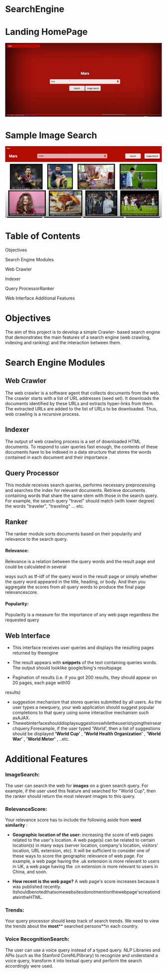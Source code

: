 # SearchEngine

# Landing HomePage
![HomePage](https://github.com/marwankefah/SearchEngine/blob/master/homePage.PNG)
# Sample Image Search
![ImageSearch](https://github.com/marwankefah/SearchEngine/blob/master/ImageSearch.PNG)
# Table of Contents

Objectives

Search Engine Modules

Web Crawler

Indexer

Query ProcessorRanker

Web Interface Additional Features

# Objectives

The aim of this project is to develop a simple Crawler- based search engine that demonstrates the main features of a search engine (web crawling, indexing and ranking) and the interaction between them.

# Search Engine Modules

## Web Crawler

The web crawler is a software agent that collects documents from the web. The crawler starts with a list of URL addresses (seed set). It downloads the documents identified by these URLs and extracts hyper-links from them. The extracted URLs are added to the list of URLs to be downloaded. Thus, web crawling is a recursive process.

## Indexer

The output of web crawling process is a set of downloaded HTML documents. To respond to user queries fast enough, the contents of these documents have to be indexed in a data structure that stores the words contained in each document and their importance .

## Query Processor

This module receives search queries, performs necessary preprocessing and searches the index for relevant documents. Retrieve documents containing words that share the same stem with those in the search query. For example, the search query &quot;travel&quot; should match (with lower degree) the words &quot;traveler&quot;, &quot;traveling&quot; … etc.

## Ranker

The ranker module sorts documents based on their popularity and relevance to the search query.

#### Relevance:

Relevance is a relation between the query words and the result page and could be calculated in several

ways such as tf-idf of the query word in the result page or simply whether the query word appeared in the title, heading, or body. And then you aggregate the scores from all query words to produce the final page relevancescore.


#### Popularity:

Popularity is a measure for the importance of any web page regardless the requested query

## Web Interface

- This interface receives user queries and displays the resulting pages returned by theengine
- The result appears with **snippets** of the text containing queries words. The output should looklike google/bing&#39;s resultspage

- Pagination of results (i.e. if you got 200 results, they should appear on 20 pages, each page with10

results)

- suggestion mechanism that stores queries submitted by all users. As the user types a newquery, your web application should suggest popular completions to that query using some interactive mechanism such asAJAX.
- Thewebinterfaceshoulddisplaysuggestionswhiletheuseristypingtheirsearchquery.Forexample, if the user typed &#39;World&#39;, then a list of suggestions should be displayed **&#39;World Cup&#39;** , **&#39;World Health Organization&#39;** , **&#39;World War&#39;** , **&#39;World Meter&#39;** , ..etc.

# Additional Features

### ImageSearch:

The user can search the web for **images** on a given search query. For example, if the user used this feature and searched for &quot;World Cup&quot;, then the ranker should return the most relevant images to this query.


### RelevanceScore:

Your relevance score has to include the following aside from **word similarity** :

- **Geographic location of the user:** increasing the score of web pages related to the user&#39;s location. A web page(s) can be related to certain location(s) in many ways (server location, company&#39;s location, visitors&#39; location, URL extension, etc). It will be sufficient to consider one of these ways to score the geographic relevance of web page. For example, a web page having the .uk extension is more relevant to users in UK, a web page having the .cn extension is more relevant to users in China, and soon.

- **How recent is the web page?** A web page&#39;s score increases because it was published recently. Itshouldbenotedthatsomewebsitesdonotmentionthewebpage&#39;screationdateintheHTML.


### Trends:

Your query processor should keep track of search trends. We need to view the trends about the **most**** searched persons**in each country.

### Voice RecognitionSearch:

The user can use a voice query instead of a typed query. NLP Libraries and APIs (such as the Stanford CoreNLPlibrary) to recognize and understand a voice query, transform it into textual query and perform the search accordingly were used.

